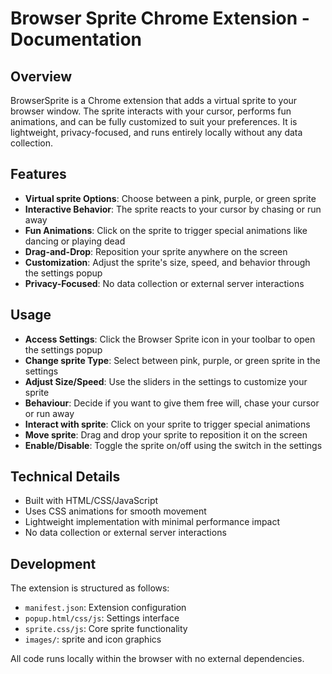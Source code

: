 # Browser Sprite Chrome Extension - Documentation

## Overview
BrowserSprite is a Chrome extension that adds a virtual sprite to your browser window. The sprite interacts with your cursor, performs fun animations, and can be fully customized to suit your preferences. It is lightweight, privacy-focused, and runs entirely locally without any data collection.

## Features
- **Virtual sprite Options**: Choose between a pink, purple, or green sprite
- **Interactive Behavior**: The sprite reacts to your cursor by chasing or run away
- **Fun Animations**: Click on the sprite to trigger special animations like dancing or playing dead
- **Drag-and-Drop**: Reposition your sprite anywhere on the screen
- **Customization**: Adjust the sprite's size, speed, and behavior through the settings popup
- **Privacy-Focused**: No data collection or external server interactions

## Usage
- **Access Settings**: Click the Browser Sprite icon in your toolbar to open the settings popup
- **Change sprite Type**: Select between pink, purple, or green sprite in the settings
- **Adjust Size/Speed**: Use the sliders in the settings to customize your sprite
- **Behaviour**: Decide if you want to give them free will, chase your cursor or run away
- **Interact with sprite**: Click on your sprite to trigger special animations
- **Move sprite**: Drag and drop your sprite to reposition it on the screen
- **Enable/Disable**: Toggle the sprite on/off using the switch in the settings

## Technical Details
- Built with HTML/CSS/JavaScript
- Uses CSS animations for smooth movement
- Lightweight implementation with minimal performance impact
- No data collection or external server interactions

## Development
The extension is structured as follows:
- `manifest.json`: Extension configuration
- `popup.html/css/js`: Settings interface
- `sprite.css/js`: Core sprite functionality
- `images/`: sprite and icon graphics

All code runs locally within the browser with no external dependencies.
